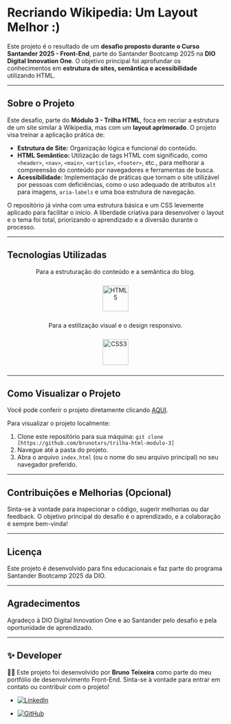 # Recriando Wikipedia: Um Layout Melhor :)

Este projeto é o resultado de um **desafio proposto durante o Curso Santander 2025 - Front-End**, parte do Santander Bootcamp 2025 na **DIO Digital Innovation One**. O objetivo principal foi aprofundar os conhecimentos em **estrutura de sites, semântica e acessibilidade** utilizando HTML.

---

## Sobre o Projeto

Este desafio, parte do **Módulo 3 - Trilha HTML**, foca em recriar a estrutura de um site similar à Wikipedia, mas com um **layout aprimorado**. O projeto visa treinar a aplicação prática de:

* **Estrutura de Site:** Organização lógica e funcional do conteúdo.
* **HTML Semântico:** Utilização de tags HTML com significado, como `<header>`, `<nav>`, `<main>`, `<article>`, `<footer>`, etc., para melhorar a compreensão do conteúdo por navegadores e ferramentas de busca.
* **Acessibilidade:** Implementação de práticas que tornam o site utilizável por pessoas com deficiências, como o uso adequado de atributos `alt` para imagens, `aria-labels` e uma boa estrutura de navegação.

O repositório já vinha com uma estrutura básica e um CSS levemente aplicado para facilitar o início. A liberdade criativa para desenvolver o layout e o tema foi total, priorizando o aprendizado e a diversão durante o processo.

---

## Tecnologias Utilizadas
<div align="center"><p>Para a estruturação do conteúdo e a semântica do blog.</p><a href="https://www.w3schools.com/html/default.asp" target="_blank"><img style="margin: 10px" src="https://profilinator.rishav.dev/skills-assets/html5-original-wordmark.svg" alt="HTML5" height="60" /></a></div>


<div align="center"><p>Para a estilização visual e o design responsivo.</p><a href="https://www.w3schools.com/css/" target="_blank"><img style="margin: 10px" src="https://profilinator.rishav.dev/skills-assets/css3-original-wordmark.svg" alt="CSS3" height="60" /></a></div> 

---

## Como Visualizar o Projeto

Você pode conferir o projeto diretamente clicando [AQUI]().


Para visualizar o projeto localmente:

1.  Clone este repositório para sua máquina:
    `git clone [https://github.com/brunotxrs/trilha-html-modulo-3]`
2.  Navegue até a pasta do projeto.
3.  Abra o arquivo `index.html` (ou o nome do seu arquivo principal) no seu navegador preferido.
---

## Contribuições e Melhorias (Opcional)

Sinta-se à vontade para inspecionar o código, sugerir melhorias ou dar feedback. O objetivo principal do desafio é o aprendizado, e a colaboração é sempre bem-vinda!

---

## Licença

Este projeto é desenvolvido para fins educacionais e faz parte do programa Santander Bootcamp 2025 da DIO.


---

## Agradecimentos

Agradeço à DIO Digital Innovation One e ao Santander pelo desafio e pela oportunidade de aprendizado.


---

## ✨ Developer
👨‍💻 Este projeto foi desenvolvido por <strong>Bruno Teixeira</strong> como parte do meu portfólio de desenvolvimento Front-End. Sinta-se à vontade para entrar em contato ou contribuir com o projeto!

- [![LinkedIn](https://custom-icon-badges.demolab.com/badge/LinkedIn-0A66C2?logo=linkedin-white&logoColor=fff)](https://www.linkedin.com/in/brunotxrs/)

- [![GitHub](https://img.shields.io/badge/GitHub-%23121011.svg?logo=github&logoColor=white)](https://github.com/brunotxrs)